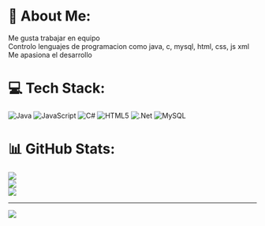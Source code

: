 # 💫 About Me:
Me gusta trabajar en equipo <br>Controlo lenguajes de programacion como java, c, mysql, html, css, js xml<br>Me apasiona el desarrollo<br>


# 💻 Tech Stack:
![Java](https://img.shields.io/badge/java-%23ED8B00.svg?style=for-the-badge&logo=openjdk&logoColor=white) ![JavaScript](https://img.shields.io/badge/javascript-%23323330.svg?style=for-the-badge&logo=javascript&logoColor=%23F7DF1E) ![C#](https://img.shields.io/badge/c%23-%23239120.svg?style=for-the-badge&logo=csharp&logoColor=white) ![HTML5](https://img.shields.io/badge/html5-%23E34F26.svg?style=for-the-badge&logo=html5&logoColor=white) ![.Net](https://img.shields.io/badge/.NET-5C2D91?style=for-the-badge&logo=.net&logoColor=white) ![MySQL](https://img.shields.io/badge/mysql-4479A1.svg?style=for-the-badge&logo=mysql&logoColor=white)
# 📊 GitHub Stats:
![](https://github-readme-stats.vercel.app/api?username=josemvera2025&theme=dark&hide_border=false&include_all_commits=false&count_private=false)<br/>
![](https://nirzak-streak-stats.vercel.app/?user=josemvera2025&theme=dark&hide_border=false)<br/>
![](https://github-readme-stats.vercel.app/api/top-langs/?username=josemvera2025&theme=dark&hide_border=false&include_all_commits=false&count_private=false&layout=compact)

---
[![](https://visitcount.itsvg.in/api?id=josemvera2025&icon=0&color=0)](https://visitcount.itsvg.in)

<!-- Proudly created with GPRM ( https://gprm.itsvg.in ) -->
